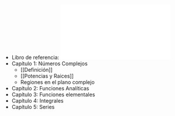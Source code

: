 - Libro de referencia: ![Variable Compleja y Aplicaciones 5ta edición](../assets/variable-compleja-y-aplicaciones-churchill_1724042312570_0.pdf)
- Capítulo 1: Números Complejos
	- [[Definición]]
	- [[Potencias y Raices]]
	- Regiones en el plano complejo
- Capítulo 2: Funciones Analíticas
- Capítulo 3: Funciones elementales
- Capítulo 4: Integrales
- Capítulo 5: Series